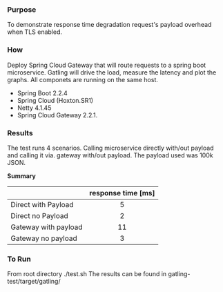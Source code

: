 ### Purpose
To demonstrate response time degradation request's payload overhead when TLS enabled.

### How
Deploy Spring Cloud Gateway that will route requests to a spring boot microservice. Gatling will drive the load, measure the latency and plot the graphs. All componets are running on the same host.
- Spring Boot 2.2.4
- Spring Cloud (Hoxton.SR1)
- Netty 4.1.45
- Spring Cloud Gateway 2.2.1.

### Results
The test runs 4 scenarios. Calling microservice directly with/out payload and calling it via. gateway with/out payload.
The payload used was 100k JSON.

__Summary__

| | response time [ms] |
|----------|:-------------:|
| Direct with Payload | 5 | 
| Direct no Payload | 2 |
| Gateway with payload | 11 |
| Gateway no payload | 3 |

### To Run
From root directory ./test.sh 
The results can be found in gatling-test/target/gatling/
